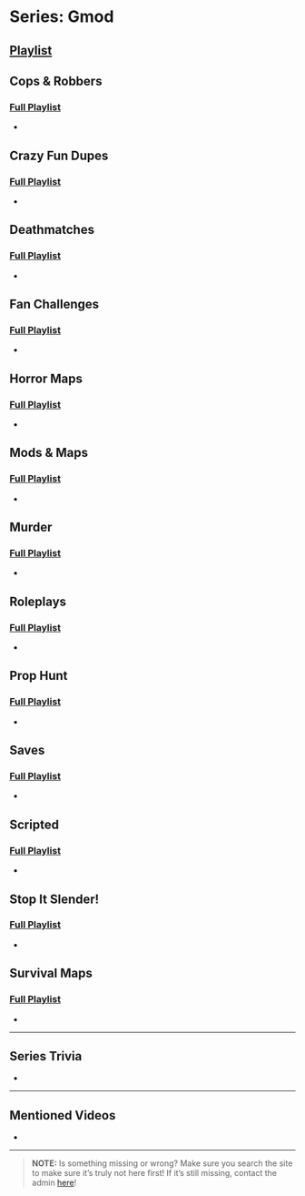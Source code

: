 # Series: Gmod 
## [Playlist]()

 
## **Cops & Robbers**  
### [Full Playlist](https://www.youtube.com/playlist?list=PLwljWXtmIKiTfblhqDNcSubJ3Bg5TvouG)
- 
 
## **Crazy Fun Dupes**  
### [Full Playlist](https://www.youtube.com/playlist?list=PLwljWXtmIKiTQxaqHpA0otEYKKjqEQO3D)
- 
 
## **Deathmatches**  
### [Full Playlist](https://www.youtube.com/playlist?list=PLwljWXtmIKiQyS4TDesAXnlwaRjMDqIM0)
- 
 
## **Fan Challenges**  
### [Full Playlist](https://www.youtube.com/playlist?list=PLwljWXtmIKiR_uZuIR8xD0b_AIMV59aCV)
- 
 
## **Horror Maps**  
### [Full Playlist](https://www.youtube.com/playlist?list=PLwljWXtmIKiSvAdfVX_gX1LQSkMybEUHB)
- 
 
## **Mods & Maps**  
### [Full Playlist](https://www.youtube.com/playlist?list=PLwljWXtmIKiTD_kjV4TxxREJYnqZ1NMOq)
- 
 
## **Murder**  
### [Full Playlist](https://www.youtube.com/playlist?list=PLwljWXtmIKiSuLDit5I43PSnjAkQUi4cf)
- 
 
## **Roleplays**  
### [Full Playlist](https://www.youtube.com/playlist?list=PLwljWXtmIKiRGpPwlWY9M-6FiN2dUrJP0)
- 
 
## **Prop Hunt**  
### [Full Playlist](https://www.youtube.com/playlist?list=PLwljWXtmIKiRgYZKOhNdA2YuXGB4Crikj)
- 
 
## **Saves**  
### [Full Playlist](https://www.youtube.com/playlist?list=PLwljWXtmIKiTQqAZt0CfbR7xm-XUEvZP2)
- 

## **Scripted**  
### [Full Playlist](https://www.youtube.com/playlist?list=PLwljWXtmIKiS_Xjd8XcOK8rUhzv6VlhAI)
- 

## **Stop It Slender!**  
### [Full Playlist](https://www.youtube.com/playlist?list=PLwljWXtmIKiSu4vfBodQbed5STEVuxCQS)
- 

## **Survival Maps**  
### [Full Playlist](https://www.youtube.com/playlist?list=PLwljWXtmIKiTyGnpUAZa8ibv8XQZCloSH)
- 

----
 
## Series Trivia
- 

----

## Mentioned Videos
- []()
 
----
 
> **NOTE:** Is something missing or wrong? Make sure you search the site to make sure it’s truly not here first! If it’s still missing, contact the admin [here](../chapter_2.html)!